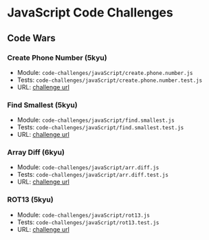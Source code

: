 # JavaScript Code Challenges
## Code Wars
### Create Phone Number (5kyu)
  * Module: `code-challenges/javaScript/create.phone.number.js`
  * Tests: `code-challenges/javaScript/create.phone.number.test.js`
  * URL: [challenge url](https://www.codewars.com/kata/525f50e3b73515a6db000b83)
### Find Smallest (5kyu)
  * Module: `code-challenges/javaScript/find.smallest.js`
  * Tests: `code-challenges/javaScript/find.smallest.test.js`
  * URL: [challenge url](https://www.codewars.com/kata/573992c724fc289553000e95)
### Array Diff (6kyu)
  * Module: `code-challenges/javaScript/arr.diff.js`
  * Tests: `code-challenges/javaScript/arr.diff.test.js`
  * URL: [challenge url](https://www.codewars.com/kata/523f5d21c841566fde000009)
### ROT13 (5kyu)
  * Module: `code-challenges/javaScript/rot13.js`
  * Tests: `code-challenges/javaScript/rot13.test.js`
  * URL: [challenge url](https://www.codewars.com/kata/52223df9e8f98c7aa7000062)